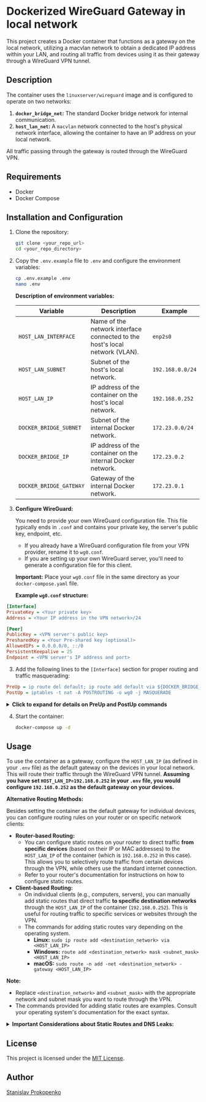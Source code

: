 # Dockerized WireGuard Gateway in local network

This project creates a Docker container that functions as a gateway on the local network, utilizing a macvlan network to obtain a dedicated IP address within your LAN, and routing all traffic from devices using it as their gateway through a WireGuard VPN tunnel.

## Description

The container uses the `linuxserver/wireguard` image and is configured to operate on two networks:

1. **`docker_bridge_net`:** The standard Docker bridge network for internal communication.
2. **`host_lan_net`:** A `macvlan` network connected to the host's physical network interface, allowing the container to have an IP address on your local network.

All traffic passing through the gateway is routed through the WireGuard VPN.

## Requirements

*   Docker
*   Docker Compose

## Installation and Configuration

1. Clone the repository:

    ```bash
    git clone <your_repo_url>
    cd <your_repo_directory>
    ```

2. Copy the `.env.example` file to `.env` and configure the environment variables:

    ```bash
    cp .env.example .env
    nano .env
    ```

    **Description of environment variables:**

    | Variable              | Description                                                                    | Example          |
    | --------------------- | ------------------------------------------------------------------------------ | ---------------- |
    | `HOST_LAN_INTERFACE` | Name of the network interface connected to the host's local network (VLAN).     | `enp2s0`         |
    | `HOST_LAN_SUBNET`    | Subnet of the host's local network.                                             | `192.168.0.0/24`    |
    | `HOST_LAN_IP`        | IP address of the container on the host's local network.                       | `192.168.0.252`     |
    | `DOCKER_BRIDGE_SUBNET` | Subnet of the internal Docker network.                                         | `172.23.0.0/24` |
    | `DOCKER_BRIDGE_IP`    | IP address of the container on the internal Docker network.                    | `172.23.0.2`    |
    | `DOCKER_BRIDGE_GATEWAY` | Gateway of the internal Docker network.                                      | `172.23.0.1`    |

3. **Configure WireGuard:**

    You need to provide your own WireGuard configuration file. This file typically ends in `.conf` and contains your private key, the server's public key, endpoint, etc.

    *   If you already have a WireGuard configuration file from your VPN provider, rename it to `wg0.conf`.
    *   If you are setting up your own WireGuard server, you'll need to generate a configuration file for this client.

    **Important:** Place your `wg0.conf` file in the same directory as your `docker-compose.yaml` file.

    **Example `wg0.conf` structure:**
```ini
[Interface]
PrivateKey = <Your private key>
Address = <Your IP address in the VPN network>/24

[Peer]
PublicKey = <VPN server's public key>
PresharedKey = <Your Pre-shared key (optional)>
AllowedIPs = 0.0.0.0/0, ::/0
PersistentKeepalive = 25
Endpoint = <VPN server's IP address and port>
```

3. Add the following lines to the `[Interface]` section for proper routing and traffic masquerading:
```ini
PreUp = ip route del default; ip route add default via ${DOCKER_BRIDGE_GATEWAY} dev eth0; iptables -t nat -A POSTROUTING -o eth0 -j MASQUERADE
PostUp = iptables -t nat -A POSTROUTING -o wg0 -j MASQUERADE
```
<details>
  <summary><b>Click to expand for details on PreUp and PostUp commands</b></summary>

  These commands perform the following actions:

  -   **`PreUp`:**
      -   `ip route del default`: Deletes the default route.
      -   `ip route add default via ${DOCKER_BRIDGE_GATEWAY} dev eth0`: Adds the default route through the Docker bridge network.
      -   `iptables -t nat -A POSTROUTING -o eth0 -j MASQUERADE`: Enables masquerading (NAT) for traffic exiting through `eth0`.
  -   **`PostUp`:**
      -   `iptables -t nat -A POSTROUTING -o wg0 -j MASQUERADE`: Enables masquerading (NAT) for traffic exiting through the `wg0` interface (VPN tunnel).

</details>


4. Start the container:

    ```bash
    docker-compose up -d
    ```

## Usage

To use the container as a gateway, configure the `HOST_LAN_IP` (as defined in your `.env` file) as the default gateway on the devices in your local network. This will route their traffic through the WireGuard VPN tunnel. **Assuming you have set `HOST_LAN_IP=192.168.0.252` in your `.env` file, you would configure `192.168.0.252` as the default gateway on your devices.**

**Alternative Routing Methods:**

Besides setting the container as the default gateway for individual devices, you can configure routing rules on your router or on specific network clients:

*   **Router-based Routing:**
    *   You can configure static routes on your router to direct traffic **from specific devices** (based on their IP or MAC addresses) to the `HOST_LAN_IP` of the container (which is `192.168.0.252` in this case). This allows you to selectively route traffic from certain devices through the VPN, while others use the standard internet connection.
    *   Refer to your router's documentation for instructions on how to configure static routes.
*   **Client-based Routing:**
    *   On individual clients (e.g., computers, servers), you can manually add static routes that direct traffic **to specific destination networks** through the `HOST_LAN_IP` of the container (`192.168.0.252`). This is useful for routing traffic to specific services or websites through the VPN.
    *   The commands for adding static routes vary depending on the operating system.
        *   **Linux:**  `sudo ip route add <destination_network> via <HOST_LAN_IP>`
        *   **Windows:** `route add <destination_network> mask <subnet_mask> <HOST_LAN_IP>`
        *   **macOS:** `sudo route -n add -net <destination_network> -gateway <HOST_LAN_IP>`

**Note:**

*   Replace `<destination_network>` and `<subnet_mask>` with the appropriate network and subnet mask you want to route through the VPN.
*   The commands provided for adding static routes are examples. Consult your operating system's documentation for the exact syntax.
<details>
  <summary><b>Important Considerations about Static Routes and DNS Leaks:</b></summary>


*   **Potential DNS Leaks:** When using static routes, especially client-based, your DNS requests might still be sent through your regular internet connection, potentially revealing your browsing activity to your ISP or other parties. This is because static routes typically only affect the routing of IP packets, not the DNS resolution process.
*   **Mitigation:** To minimize the risk of DNS leaks when using static routes:
    *   **Configure your devices to use the DNS servers provided by your VPN provider.** This ensures that your DNS requests are also routed through the VPN tunnel, **provided you have added a static route for these DNS servers to go through the VPN gateway ( `192.168.0.252` in this case).** You can usually find these DNS server addresses in your VPN provider's documentation or client application.
        **Example:** If your VPN provider's DNS server is `1.1.1.1`, you would add a static route for this IP address via the gateway, similar to the examples for destination networks given above. For instance:
         **On Linux:**
         ```bash
         sudo ip route add 1.1.1.1 via 192.168.0.252
         ```
         **On Windows:**
         ```bash
         route add 1.1.1.1 mask 255.255.255.255 192.168.0.252
         ```
         **On macOS:**
         ```bash
         sudo route -n add -host 10.8.0.1 -gateway 192.168.0.252
         ```
    *   **Use DNS Leak Test websites:** After configuring static routes, use websites like `dnsleaktest.com` or `ipleak.net` to check if your DNS requests are leaking.
    *   **Consider using the container as your default gateway:** If possible, setting the container as the default gateway for your devices is the most reliable way to avoid DNS leaks, as it forces all traffic, including DNS requests, through the VPN tunnel
      </details>
## License

This project is licensed under the [MIT License](LICENSE).

## Author

[Stanislav Prokopenko](https://github.com/kitsune0n)
